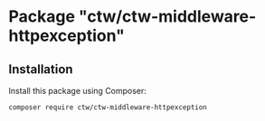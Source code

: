# Package "ctw/ctw-middleware-httpexception"

## Installation

Install this package using Composer:

`composer require ctw/ctw-middleware-httpexception`

